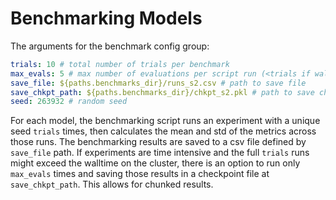 # Benchmarking Models

The arguments for the benchmark config group:
```yaml
trials: 10 # total number of trials per benchmark
max_evals: 5 # max number of evaluations per script run (<trials if walltime is limiting)
save_file: ${paths.benchmarks_dir}/runs_s2.csv # path to save file
save_chkpt_path: ${paths.benchmarks_dir}/chkpt_s2.pkl # path to save chkpt file
seed: 263932 # random seed
```

For each model, the benchmarking script runs an experiment with a unique seed `trials` times,
then calculates the mean and std of the metrics across those runs. The benchmarking results are
saved to a csv file defined by `save_file` path. If experiments are time intensive
and the full `trials` runs might exceed the walltime on the cluster, there is an option to run
only `max_evals` times and saving those results in a checkpoint file at `save_chkpt_path`.
This allows for chunked results.